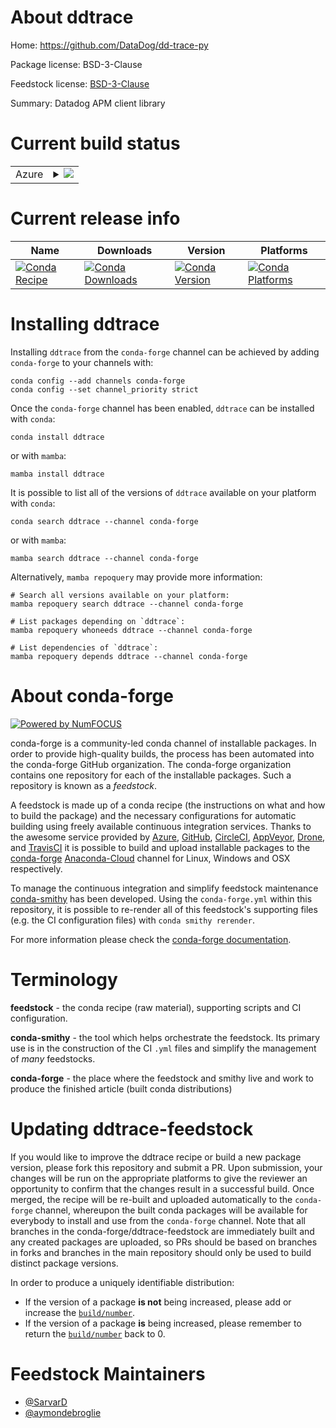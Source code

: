 About ddtrace
=============

Home: https://github.com/DataDog/dd-trace-py

Package license: BSD-3-Clause

Feedstock license: [BSD-3-Clause](https://github.com/conda-forge/ddtrace-feedstock/blob/main/LICENSE.txt)

Summary: Datadog APM client library

Current build status
====================


<table>
    
  <tr>
    <td>Azure</td>
    <td>
      <details>
        <summary>
          <a href="https://dev.azure.com/conda-forge/feedstock-builds/_build/latest?definitionId=10940&branchName=main">
            <img src="https://dev.azure.com/conda-forge/feedstock-builds/_apis/build/status/ddtrace-feedstock?branchName=main">
          </a>
        </summary>
        <table>
          <thead><tr><th>Variant</th><th>Status</th></tr></thead>
          <tbody><tr>
              <td>linux_64_python3.10.____cpythonpython_implcpython</td>
              <td>
                <a href="https://dev.azure.com/conda-forge/feedstock-builds/_build/latest?definitionId=10940&branchName=main">
                  <img src="https://dev.azure.com/conda-forge/feedstock-builds/_apis/build/status/ddtrace-feedstock?branchName=main&jobName=linux&configuration=linux_64_python3.10.____cpythonpython_implcpython" alt="variant">
                </a>
              </td>
            </tr><tr>
              <td>linux_64_python3.8.____cpythonpython_implcpython</td>
              <td>
                <a href="https://dev.azure.com/conda-forge/feedstock-builds/_build/latest?definitionId=10940&branchName=main">
                  <img src="https://dev.azure.com/conda-forge/feedstock-builds/_apis/build/status/ddtrace-feedstock?branchName=main&jobName=linux&configuration=linux_64_python3.8.____cpythonpython_implcpython" alt="variant">
                </a>
              </td>
            </tr><tr>
              <td>linux_64_python3.9.____cpythonpython_implcpython</td>
              <td>
                <a href="https://dev.azure.com/conda-forge/feedstock-builds/_build/latest?definitionId=10940&branchName=main">
                  <img src="https://dev.azure.com/conda-forge/feedstock-builds/_apis/build/status/ddtrace-feedstock?branchName=main&jobName=linux&configuration=linux_64_python3.9.____cpythonpython_implcpython" alt="variant">
                </a>
              </td>
            </tr><tr>
              <td>osx_64_python3.10.____cpythonpython_implcpython</td>
              <td>
                <a href="https://dev.azure.com/conda-forge/feedstock-builds/_build/latest?definitionId=10940&branchName=main">
                  <img src="https://dev.azure.com/conda-forge/feedstock-builds/_apis/build/status/ddtrace-feedstock?branchName=main&jobName=osx&configuration=osx_64_python3.10.____cpythonpython_implcpython" alt="variant">
                </a>
              </td>
            </tr><tr>
              <td>osx_64_python3.8.____cpythonpython_implcpython</td>
              <td>
                <a href="https://dev.azure.com/conda-forge/feedstock-builds/_build/latest?definitionId=10940&branchName=main">
                  <img src="https://dev.azure.com/conda-forge/feedstock-builds/_apis/build/status/ddtrace-feedstock?branchName=main&jobName=osx&configuration=osx_64_python3.8.____cpythonpython_implcpython" alt="variant">
                </a>
              </td>
            </tr><tr>
              <td>osx_64_python3.9.____cpythonpython_implcpython</td>
              <td>
                <a href="https://dev.azure.com/conda-forge/feedstock-builds/_build/latest?definitionId=10940&branchName=main">
                  <img src="https://dev.azure.com/conda-forge/feedstock-builds/_apis/build/status/ddtrace-feedstock?branchName=main&jobName=osx&configuration=osx_64_python3.9.____cpythonpython_implcpython" alt="variant">
                </a>
              </td>
            </tr><tr>
              <td>osx_arm64_python3.10.____cpython</td>
              <td>
                <a href="https://dev.azure.com/conda-forge/feedstock-builds/_build/latest?definitionId=10940&branchName=main">
                  <img src="https://dev.azure.com/conda-forge/feedstock-builds/_apis/build/status/ddtrace-feedstock?branchName=main&jobName=osx&configuration=osx_arm64_python3.10.____cpython" alt="variant">
                </a>
              </td>
            </tr><tr>
              <td>osx_arm64_python3.8.____cpython</td>
              <td>
                <a href="https://dev.azure.com/conda-forge/feedstock-builds/_build/latest?definitionId=10940&branchName=main">
                  <img src="https://dev.azure.com/conda-forge/feedstock-builds/_apis/build/status/ddtrace-feedstock?branchName=main&jobName=osx&configuration=osx_arm64_python3.8.____cpython" alt="variant">
                </a>
              </td>
            </tr><tr>
              <td>osx_arm64_python3.9.____cpython</td>
              <td>
                <a href="https://dev.azure.com/conda-forge/feedstock-builds/_build/latest?definitionId=10940&branchName=main">
                  <img src="https://dev.azure.com/conda-forge/feedstock-builds/_apis/build/status/ddtrace-feedstock?branchName=main&jobName=osx&configuration=osx_arm64_python3.9.____cpython" alt="variant">
                </a>
              </td>
            </tr><tr>
              <td>win_64_python3.10.____cpythonpython_implcpython</td>
              <td>
                <a href="https://dev.azure.com/conda-forge/feedstock-builds/_build/latest?definitionId=10940&branchName=main">
                  <img src="https://dev.azure.com/conda-forge/feedstock-builds/_apis/build/status/ddtrace-feedstock?branchName=main&jobName=win&configuration=win_64_python3.10.____cpythonpython_implcpython" alt="variant">
                </a>
              </td>
            </tr><tr>
              <td>win_64_python3.8.____cpythonpython_implcpython</td>
              <td>
                <a href="https://dev.azure.com/conda-forge/feedstock-builds/_build/latest?definitionId=10940&branchName=main">
                  <img src="https://dev.azure.com/conda-forge/feedstock-builds/_apis/build/status/ddtrace-feedstock?branchName=main&jobName=win&configuration=win_64_python3.8.____cpythonpython_implcpython" alt="variant">
                </a>
              </td>
            </tr><tr>
              <td>win_64_python3.9.____cpythonpython_implcpython</td>
              <td>
                <a href="https://dev.azure.com/conda-forge/feedstock-builds/_build/latest?definitionId=10940&branchName=main">
                  <img src="https://dev.azure.com/conda-forge/feedstock-builds/_apis/build/status/ddtrace-feedstock?branchName=main&jobName=win&configuration=win_64_python3.9.____cpythonpython_implcpython" alt="variant">
                </a>
              </td>
            </tr>
          </tbody>
        </table>
      </details>
    </td>
  </tr>
</table>

Current release info
====================

| Name | Downloads | Version | Platforms |
| --- | --- | --- | --- |
| [![Conda Recipe](https://img.shields.io/badge/recipe-ddtrace-green.svg)](https://anaconda.org/conda-forge/ddtrace) | [![Conda Downloads](https://img.shields.io/conda/dn/conda-forge/ddtrace.svg)](https://anaconda.org/conda-forge/ddtrace) | [![Conda Version](https://img.shields.io/conda/vn/conda-forge/ddtrace.svg)](https://anaconda.org/conda-forge/ddtrace) | [![Conda Platforms](https://img.shields.io/conda/pn/conda-forge/ddtrace.svg)](https://anaconda.org/conda-forge/ddtrace) |

Installing ddtrace
==================

Installing `ddtrace` from the `conda-forge` channel can be achieved by adding `conda-forge` to your channels with:

```
conda config --add channels conda-forge
conda config --set channel_priority strict
```

Once the `conda-forge` channel has been enabled, `ddtrace` can be installed with `conda`:

```
conda install ddtrace
```

or with `mamba`:

```
mamba install ddtrace
```

It is possible to list all of the versions of `ddtrace` available on your platform with `conda`:

```
conda search ddtrace --channel conda-forge
```

or with `mamba`:

```
mamba search ddtrace --channel conda-forge
```

Alternatively, `mamba repoquery` may provide more information:

```
# Search all versions available on your platform:
mamba repoquery search ddtrace --channel conda-forge

# List packages depending on `ddtrace`:
mamba repoquery whoneeds ddtrace --channel conda-forge

# List dependencies of `ddtrace`:
mamba repoquery depends ddtrace --channel conda-forge
```


About conda-forge
=================

[![Powered by
NumFOCUS](https://img.shields.io/badge/powered%20by-NumFOCUS-orange.svg?style=flat&colorA=E1523D&colorB=007D8A)](https://numfocus.org)

conda-forge is a community-led conda channel of installable packages.
In order to provide high-quality builds, the process has been automated into the
conda-forge GitHub organization. The conda-forge organization contains one repository
for each of the installable packages. Such a repository is known as a *feedstock*.

A feedstock is made up of a conda recipe (the instructions on what and how to build
the package) and the necessary configurations for automatic building using freely
available continuous integration services. Thanks to the awesome service provided by
[Azure](https://azure.microsoft.com/en-us/services/devops/), [GitHub](https://github.com/),
[CircleCI](https://circleci.com/), [AppVeyor](https://www.appveyor.com/),
[Drone](https://cloud.drone.io/welcome), and [TravisCI](https://travis-ci.com/)
it is possible to build and upload installable packages to the
[conda-forge](https://anaconda.org/conda-forge) [Anaconda-Cloud](https://anaconda.org/)
channel for Linux, Windows and OSX respectively.

To manage the continuous integration and simplify feedstock maintenance
[conda-smithy](https://github.com/conda-forge/conda-smithy) has been developed.
Using the ``conda-forge.yml`` within this repository, it is possible to re-render all of
this feedstock's supporting files (e.g. the CI configuration files) with ``conda smithy rerender``.

For more information please check the [conda-forge documentation](https://conda-forge.org/docs/).

Terminology
===========

**feedstock** - the conda recipe (raw material), supporting scripts and CI configuration.

**conda-smithy** - the tool which helps orchestrate the feedstock.
                   Its primary use is in the construction of the CI ``.yml`` files
                   and simplify the management of *many* feedstocks.

**conda-forge** - the place where the feedstock and smithy live and work to
                  produce the finished article (built conda distributions)


Updating ddtrace-feedstock
==========================

If you would like to improve the ddtrace recipe or build a new
package version, please fork this repository and submit a PR. Upon submission,
your changes will be run on the appropriate platforms to give the reviewer an
opportunity to confirm that the changes result in a successful build. Once
merged, the recipe will be re-built and uploaded automatically to the
`conda-forge` channel, whereupon the built conda packages will be available for
everybody to install and use from the `conda-forge` channel.
Note that all branches in the conda-forge/ddtrace-feedstock are
immediately built and any created packages are uploaded, so PRs should be based
on branches in forks and branches in the main repository should only be used to
build distinct package versions.

In order to produce a uniquely identifiable distribution:
 * If the version of a package **is not** being increased, please add or increase
   the [``build/number``](https://docs.conda.io/projects/conda-build/en/latest/resources/define-metadata.html#build-number-and-string).
 * If the version of a package **is** being increased, please remember to return
   the [``build/number``](https://docs.conda.io/projects/conda-build/en/latest/resources/define-metadata.html#build-number-and-string)
   back to 0.

Feedstock Maintainers
=====================

* [@SarvarD](https://github.com/SarvarD/)
* [@aymondebroglie](https://github.com/aymondebroglie/)

